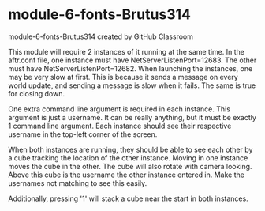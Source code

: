 # module-6-fonts-Brutus314
module-6-fonts-Brutus314 created by GitHub Classroom

This module will require 2 instances of it running at the same time.
In the aftr.conf file, one instance must have NetServerListenPort=12683.
The other must have NetServerListenPort=12682.
When launching the instances, one may be very slow at first. This is because
it sends a message on every world update, and sending a message is slow when
it fails. The same is true for closing down.

One extra command line argument is required in each instance. This argument is just
a username. It can be really anything, but it must be exactly 1 command line argument.
Each instance should see their respective username in the top-left corner of the screen.

When both instances are running, they should be able to see each other by a cube
tracking the location of the other instance. Moving in one instance moves the cube
in the other. The cube will also rotate with camera looking. Above this cube is
the username the other instance entered in. Make the usernames not matching to see this
easily.

Additionally, pressing '1' will stack a cube near the start in both instances.
